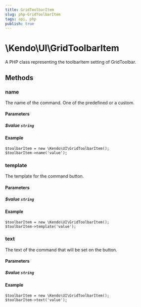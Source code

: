 ```yaml
---
title: GridToolbarItem
slug: php-GridToolbarItem
tags: api, php
publish: true
---
```


# \Kendo\UI\GridToolbarItem

A PHP class representing the toolbarItem setting of GridToolbar.


## Methods

### name
The name of the command. One of the predefined or a custom.
#### Parameters

##### $value `string`



#### Example 
    $toolbarItem = new \Kendo\UI\GridToolbarItem();
    $toolbarItem->name('value');

### template
The template for the command button.
#### Parameters

##### $value `string`



#### Example 
    $toolbarItem = new \Kendo\UI\GridToolbarItem();
    $toolbarItem->template('value');

### text
The text of the command that will be set on the button.
#### Parameters

##### $value `string`



#### Example 
    $toolbarItem = new \Kendo\UI\GridToolbarItem();
    $toolbarItem->text('value');

